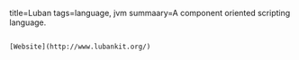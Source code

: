 title=Luban
tags=language, jvm
summaary=A component oriented scripting language.
~~~~~~

[Website](http://www.lubankit.org/)

